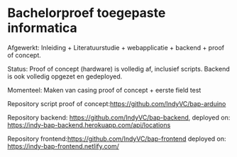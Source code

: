 # Bachelorproef toegepaste informatica

Afgewerkt: Inleiding + Literatuurstudie + webapplicatie + backend + proof of concept.

Status: Proof of concept (hardware) is volledig af, inclusief scripts. Backend is ook volledig opgezet en gedeployed. 

Momenteel: Maken van casing proof of concept + eerste field test

Repository script proof of concept:https://github.com/IndyVC/bap-arduino

Repository backend: https://github.com/IndyVC/bap-backend, deployed on: https://indy-bap-backend.herokuapp.com/api/locations

Repository frontend:https://github.com/IndyVC/bap-frontend deployed on: https://indy-bap-frontend.netlify.com/

